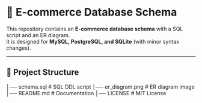 # 🛒 E-commerce Database Schema

This repository contains an **E-commerce database schema** with a SQL script and an ER diagram.  
It is designed for **MySQL, PostgreSQL, and SQLite** (with minor syntax changes).

---

## 📂 Project Structure
│── schema.sql # SQL DDL script
│── er_diagram.png # ER diagram image
│── README.md # Documentation
│── LICENSE # MIT License
